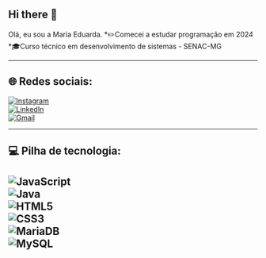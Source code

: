 ## Hi there 👋
Olá, eu sou a Maria Eduarda. 
*✏️Comecei a estudar programação em 2024
*🎓Curso técnico em desenvolvimento de sistemas - SENAC-MG


---

## 🌐 Redes sociais:
[![Instagram](https://img.shields.io/badge/Instagram-E4405F?style=for-the-badge&logo=instagram&logoColor=white)](https://www.instagram.com/santos_duda21)  
[![LinkedIn](https://img.shields.io/badge/LinkedIn-0077B5?style=for-the-badge&logo=linkedin&logoColor=white)](https://www.linkedin.com/in/maria-eduarda-dos-santos-dias-532329346/)  
[![Gmail](https://img.shields.io/badge/Email-D14836?style=for-the-badge&logo=gmail&logoColor=white)](mailto:mariadiassan147duda@gmail.com)

---

## 💻 Pilha de tecnologia:
![JavaScript](https://img.shields.io/badge/JavaScript-323330?style=for-the-badge&logo=javascript&logoColor=F7DF1E)  
![Java](https://img.shields.io/badge/Java-ED8B00?style=for-the-badge&logo=java&logoColor=white)  
![HTML5](https://img.shields.io/badge/HTML5-E34F26?style=for-the-badge&logo=html5&logoColor=white)  
![CSS3](https://img.shields.io/badge/CSS3-1572B6?style=for-the-badge&logo=css3&logoColor=white)  
![MariaDB](https://img.shields.io/badge/MariaDB-003545?style=for-the-badge&logo=mariadb&logoColor=white)  
![MySQL](https://img.shields.io/badge/MySQL-005C84?style=for-the-badge&logo=mysql&logoColor=white)  
---

<!--
**MEduardaas/MEduardaas** is a ✨ _special_ ✨ repository because its `README.md` (this file) appears on your GitHub profile.

Here are some ideas to get you started:

- 🔭 I’m currently working on ...
- 🌱 I’m currently learning ...
- 👯 I’m looking to collaborate on ...
- 🤔 I’m looking for help with ...
- 💬 Ask me about ...
- 📫 How to reach me: ...
- 😄 Pronouns: ...
- ⚡ Fun fact: ...
-->
